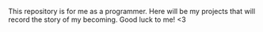 This repository is for me as a programmer. Here will be my projects that will record the story of my becoming. Good luck to me! <3
